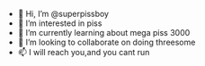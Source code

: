 - 👋 Hi, I’m @superpissboy
- 👀 I’m interested in piss
- 🌱 I’m currently learning about mega piss 3000
- 💞️ I’m looking to collaborate on doing threesome
- 📫 I will reach you,and you cant run

<!---
superpissboy/superpissboy is a ✨ special ✨ repository because its `README.md` (this file) appears on your GitHub profile.
You can click the Preview link to take a look at your changes.
--->
